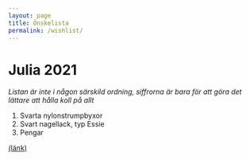 ```yaml
---
layout: page
title: Önskelista
permalink: /wishlist/
---
```


# Julia 2021
*Listan är inte i någon särskild ordning, siffrorna är bara för att göra det lättare att hålla koll på allt*

1. Svarta nylonstrumpbyxor
2. Svart nagellack, typ Essie
2. Pengar

[(länk)](https://www.pinkyparadise.com/Hana-SPC-Barbie-Circle-Black-p/g4-hana-spc-barbie-circle-blk.htm)